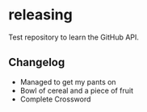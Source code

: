 # releasing

Test repository to learn the GitHub API.

## Changelog

* Managed to get my pants on
* Bowl of cereal and a piece of fruit
* Complete Crossword